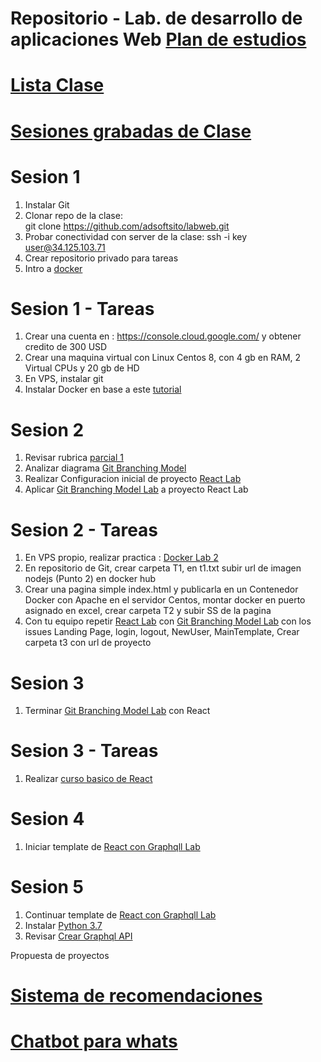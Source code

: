 # Repositorio - Lab. de desarrollo de aplicaciones Web	[Plan de estudios](https://samp.itesm.mx/Materias/VistaPreliminarMateria?clave=TC3052&lang=ES)
# [Lista Clase](https://docs.google.com/spreadsheets/d/12UgUm95aptvAM8YauZtubOUSCxVOs6gMaKkr-nXQ9Ek/edit?usp=sharing)
# [Sesiones grabadas de Clase](https://drive.google.com/drive/folders/1uXEEqwxsYt1X0Em_jmLw3bpO2PG4KNGN?usp=sharing)
# Sesion 1
1. Instalar Git
2. Clonar repo de la clase:  
   git clone https://github.com/adsoftsito/labweb.git
4. Probar conectividad con server de la clase:  ssh -i key user@34.125.103.71
5. Crear repositorio privado para tareas 
6. Intro a [docker](https://github.com/adsoftsito/web/blob/main/w1/dockerlab.pdf) 

# Sesion 1 - Tareas
1. Crear una cuenta en :  https://console.cloud.google.com/ y obtener credito de 300 USD
2. Crear una maquina virtual con Linux Centos 8, con 4 gb en RAM, 2 Virtual CPUs y 20 gb de HD
3. En VPS, instalar git
4. Instalar Docker en base a este [tutorial](https://docs.docker.com/engine/install/centos/) 

# Sesion 2
1. Revisar rubrica [parcial 1](https://github.com/adsoftsito/labweb/blob/main/rubrica_parcial1)
1. Analizar diagrama [Git Branching Model](https://github.com/adsoftsito/apis/blob/master/w4/gitBranchingModel.pdf)
2. Realizar Configuracion inicial de proyecto [React Lab](https://github.com/adsoftsito/apis/blob/master/w5/tdd_ci.pdf) 
3. Aplicar [Git Branching Model Lab](https://github.com/adsoftsito/apis/blob/master/w4/gitbranching.pdf) a proyecto React Lab


# Sesion 2 - Tareas
1. En VPS propio, realizar practica : [Docker Lab 2](https://github.com/adsoftsito/web/blob/main/w2/dockerlab2.pdf)
2. En repositorio de Git, crear carpeta T1, en t1.txt subir url de imagen nodejs (Punto 2) en docker hub
3. Crear una pagina simple index.html y publicarla en un Contenedor Docker con Apache en el servidor Centos, montar docker en puerto asignado en excel, crear carpeta T2 y subir SS de la pagina
4. Con tu equipo repetir [React Lab](https://github.com/adsoftsito/apis/blob/master/w5/tdd_ci.pdf) con [Git Branching Model Lab](https://github.com/adsoftsito/apis/blob/master/w4/gitbranching.pdf) con los issues Landing Page, login, logout, NewUser, MainTemplate, Crear carpeta t3 con url de proyecto

# Sesion 3
1. Terminar [Git Branching Model Lab](https://github.com/adsoftsito/apis/blob/master/w4/gitbranching.pdf) con React


# Sesion 3 - Tareas
1. Realizar [curso basico de React](https://www.udemy.com/course/react-js-para-principiantes-desde-cero-curso-gratuito/)

# Sesion 4
1. Iniciar template de [React con Graphqll Lab](https://www.howtographql.com/react-apollo/1-getting-started/)

# Sesion 5
1. Continuar template de [React con Graphqll Lab](https://www.howtographql.com/react-apollo/1-getting-started/)
2. Instalar [Python 3.7](https://tecadmin.net/install-python-3-7-on-centos/)
3. Revisar [Crear Graphql API](https://www.howtographql.com/graphql-python/0-introduction/)


Propuesta de proyectos
# [Sistema de recomendaciones](https://unipython.com/como-desarrollar-un-sistema-de-recomendacion-en-python/)
# [Chatbot para whats](https://www.twilio.com/blog/crear-un-chatbot-de-whatsapp-con-python-flask-y-twilio)
